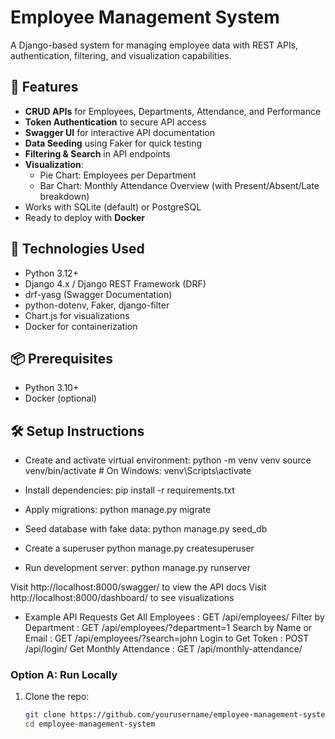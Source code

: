 # Employee Management System

A Django-based system for managing employee data with REST APIs, authentication, filtering, and visualization capabilities.

## 🚀 Features

- **CRUD APIs** for Employees, Departments, Attendance, and Performance
- **Token Authentication** to secure API access
- **Swagger UI** for interactive API documentation
- **Data Seeding** using Faker for quick testing
- **Filtering & Search** in API endpoints
- **Visualization**:  
  - Pie Chart: Employees per Department  
  - Bar Chart: Monthly Attendance Overview (with Present/Absent/Late breakdown)
- Works with SQLite (default) or PostgreSQL
- Ready to deploy with **Docker**

## 🧩 Technologies Used

- Python 3.12+
- Django 4.x / Django REST Framework (DRF)
- drf-yasg (Swagger Documentation)
- python-dotenv, Faker, django-filter
- Chart.js for visualizations
- Docker for containerization

## 📦 Prerequisites

- Python 3.10+
- Docker (optional)

## 🛠️ Setup Instructions
- Create and activate virtual environment:
python -m venv venv
source venv/bin/activate    # On Windows: venv\Scripts\activate

- Install dependencies:
pip install -r requirements.txt

- Apply migrations:
python manage.py migrate

- Seed database with fake data:
python manage.py seed_db

- Create a superuser
python manage.py createsuperuser

- Run development server:
python manage.py runserver

Visit http://localhost:8000/swagger/ to view the API docs
Visit http://localhost:8000/dashboard/ to see visualizations


- Example API Requests
Get All Employees : GET /api/employees/
Filter by Department : GET /api/employees/?department=1
Search by Name or Email : GET /api/employees/?search=john
Login to Get Token : POST /api/login/
Get Monthly Attendance : GET /api/monthly-attendance/

### Option A: Run Locally

1. Clone the repo:
   ```bash
   git clone https://github.com/yourusername/employee-management-system.git 
   cd employee-management-system